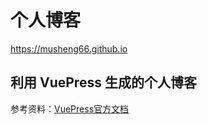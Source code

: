 # 个人博客
https://musheng66.github.io

## 利用 VuePress 生成的个人博客

参考资料：[VuePress官方文档](https://v1.vuepress.vuejs.org/zh/)